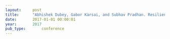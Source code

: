 ```yaml
---
layout:     post
title:      "Abhishek Dubey, Gabor Karsai, and Subhav Pradhan. Resilience at the edge in cyber-physical systems. In The 2nd International Conference on Fog and Mobile Edge Computing. Valencia, Spain, may 2017. IEEE."
date:       2017-01-01 00:00:01
year:       2017
pub_type:       conference
---
```

